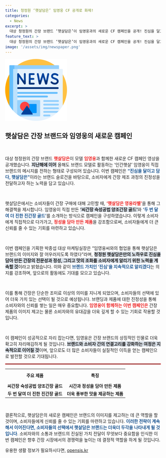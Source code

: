 ```yaml
---
title: 청정원 ‘햇살담은’ 임영웅 CF 공개로 화제!
categories:
  - News
excerpt: >
  대상 청정원의 간장 브랜드 ‘햇살담은’이 임영웅과의 새로운 CF 캠페인을 공개! 진심을 달고 담아 최상의 간장 비법을 소개하며 소비자들과의 소통을 강화한다. 클릭하여 특별한 간장 이야기와 함께 열정을 느껴보세요!
feature_text: >
  대상 청정원의 간장 브랜드 ‘햇살담은’이 임영웅과의 새로운 CF 캠페인을 공개! 진심을 달고 담아 최상의 간장 비법을 소개하며 소비자들과의 소통을 강화한다. 클릭하여 특별한 간장 이야기와 함께 열정을 느껴보세요!
image: '/assets/img/newspaper.png'
---
```


<p><img src="/assets/img/newspaper.png" alt="kimp 속보" /></p>

<h2 data-ke-size="size26">햇살담은 간장 브랜드와 임영웅의 새로운 캠페인</h2>

<p data-ke-size="size16">&nbsp;</p>

<p>대상 청정원의 간장 브랜드 <b><span style="color: #ee2323;">햇살담은</span></b>이 모델 <b><span style="color: #ee2323;">임영웅</span></b>과 함께한 새로운 CF 캠페인 영상을 공개했습니다. <b><span style="background-color: #21538527;">지난해에 이어</span></b> 올해도 브랜드 모델로 활동하는 ‘인간햇살’ 임영웅이 직접 브랜드의 메시지를 전하는 형태로 구성되어 있습니다. 이번 캠페인은 <b><span style="color: #1a5490;">“진심을 달이고 담다, 햇살담은”</span></b>이라는 브랜드 슬로건을 바탕으로, 소비자에게 간장 제조 과정의 진정성을 전달하고자 하는 노력을 담고 있습니다.</p>

<p data-ke-size="size16">&nbsp;</p>

<p>햇살담은에서는 소비자들이 간장 구매에 대해 고민할 때, <b><span style="color: #ee2323;">‘햇살담은 영웅라벨’</span></b>을 통해 그 해결책을 제시합니다. 임영웅이 직접 만든 <b><span style="background-color: #21538527;">‘씨간장 숙성공법 양조간장 골드’</span></b>와 <b><span style="color: #1a5490;">‘두 번 달여 더 진한 진간장 골드’</span></b>를 소개하는 방식으로 캠페인을 구성하였습니다. 이렇게 소비자에게 직접적으로 다가가고, <b><span style="color: #ee2323;">정성을 담아 만든 제품</span></b>을 강조함으로써, 소비자들에게 더 큰 신뢰를 줄 수 있는 기회를 마련하고 있습니다.</p>

<p data-ke-size="size16">&nbsp;</p>

<p>이번 캠페인을 기획한 박종섭 대상 마케팅실장은 “임영웅씨와의 협업을 통해 햇살담은 브랜드의 이미지와 잘 어우러지도록 하였다”라며, <b><span style="background-color: #21538527;">청정원 햇살담은만의 노하우로 진심을 담아 만든 간장의 전문성과 정성, 그리고 맛의 조화를 소비자에게 알리기 위한 노력을 계속할 것</span></b>이라고 밝혔습니다. 이와 같이 <b><span style="color: #1a5490;">브랜드 가치인 ‘진심’을 지속적으로 알리겠다</span></b>는 의지를 강조하며, 앞으로의 활동에도 기대를 모으고 있습니다.</p>

<p data-ke-size="size16">&nbsp;</p>

<p>이를 통해 간장은 단순한 조미료 이상의 의미를 지니게 되었으며, 소비자들의 선택에 있어 더욱 가치 있는 선택이 될 것으로 예상됩니다. 브랜딩과 제품에 대한 진정성을 통해 소비자와의 신뢰를 쌓는 일은 매우 중요합니다. <b><span style="color: #ee2323;">임영웅이 함께하는 이번 캠페인은</span></b> 간장 제품의 이미지 제고는 물론 소비자와의 유대감을 더욱 깊게 할 수 있는 기회로 작용할 것입니다. </p>

<p data-ke-size="size16">&nbsp;</p>

<p>이 캠페인이 성공적으로 자리 잡는다면, 임영웅은 간장 브랜드의 상징적인 인물로 더욱 확고히 자리매김하게 될 것입니다. <b><span style="background-color: #21538527;">브랜드와 소비자 간의 연결고리를 강화하는 여정은 지속적으로 이어질 것</span></b>이며, 앞으로도 더 많은 소비자들이 실질적인 이득을 얻는 캠페인으로 발전할 것으로 기대됩니다.</p>

<hr style="border:1px solid #ee2323;"/>

<table style="width:100%; border-collapse: collapse;">
  <tr>
    <td style="text-align: center; height: 37px;"><b>주요 제품</b></td>
    <td style="text-align: center; height: 37px;"><b>특징</b></td>
  </tr>
  <tr>
    <td style="text-align: center; height: 17px;"><b>씨간장 숙성공법 양조간장 골드</b></td>
    <td style="text-align: center; height: 17px;"><b>시간과 정성을 담아 만든 제품</b></td>
  </tr>
  <tr>
    <td style="text-align: center; height: 17px;"><b>두 번 달여 더 진한 진간장 골드</b></td>
    <td style="text-align: center; height: 17px;"><b>더욱 풍부한 맛을 제공하는 제품</b></td>
  </tr>
</table>

<p data-ke-size="size16">&nbsp;</p>

<p>결론적으로, 햇살담은의 새로운 캠페인은 브랜드의 이미지를 제고하는 데 큰 역할을 할 것이며, 소비자들에게 신뢰를 줄 수 있는 기회를 마련하고 있습니다. <b><span style="color: #1a5490;">이러한 전략이 계속해서 이어진다면, 소비자들의 선택에서 햇살담은 브랜드는 더욱더 두각을 나타내게 될 것입니다</span></b>. 소비자와의 소통과 브랜드의 진실된 가치 전달이 무엇보다 중요함을 인식한 이번 캠페인은 향후 간장 시장에서의 경쟁력을 높이는 데 결정적 역할을 하게 될 것입니다.</p>
유용한 생활 정보가 필요하시다면, <a href="https://opensis.kr" rel="dofollow">opensis.kr</a>


